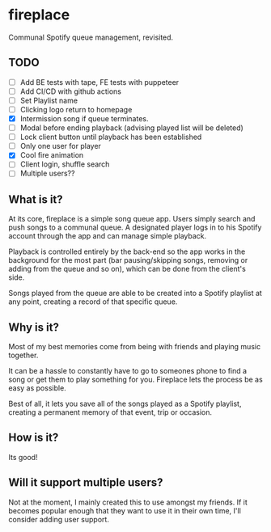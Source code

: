 # fireplace

Communal Spotify queue management, revisited.

## TODO

- [ ] Add BE tests with tape, FE tests with puppeteer
- [ ] Add CI/CD with github actions
- [ ] Set Playlist name
- [ ] Clicking logo return to homepage
- [x] Intermission song if queue terminates.
- [ ] Modal before ending playback (advising played list will be deleted)
- [ ] Lock client button until playback has been established
- [ ] Only one user for player
- [x] Cool fire animation
- [ ] Client login, shuffle search
- [ ] Multiple users??

## What is it?

At its core, fireplace is a simple song queue app. Users simply search and push songs to a communal queue. A designated player logs in to his Spotify account through the app and can manage simple playback.

Playback is controlled entirely by the back-end so the app works in the background for the most part (bar pausing/skipping songs, removing or adding from the queue and so on), which can be done from the client's side.

Songs played from the queue are able to be created into a Spotify playlist at any point, creating a record of that specific queue.

## Why is it?

Most of my best memories come from being with friends and playing music together.

It can be a hassle to constantly have to go to someones phone to find a song or get them to play something for you. Fireplace lets the process be as easy as possible.

Best of all, it lets you save all of the songs played as a Spotify playlist, creating a permanent memory of that event, trip or occasion.

## How is it?
Its good!

## Will it support multiple users?

Not at the moment, I mainly created this to use amongst my friends. If it becomes popular enough that they want to use it in their own time, I'll consider adding user support.